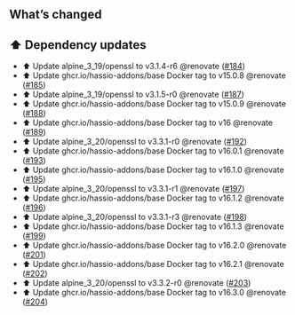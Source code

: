 ## What’s changed

## ⬆️ Dependency updates

- ⬆️ Update alpine_3_19/openssl to v3.1.4-r6 @renovate ([#184](https://github.com/hassio-addons/addon-ftp/pull/184))
- ⬆️ Update ghcr.io/hassio-addons/base Docker tag to v15.0.8 @renovate ([#185](https://github.com/hassio-addons/addon-ftp/pull/185))
- ⬆️ Update alpine_3_19/openssl to v3.1.5-r0 @renovate ([#187](https://github.com/hassio-addons/addon-ftp/pull/187))
- ⬆️ Update ghcr.io/hassio-addons/base Docker tag to v15.0.9 @renovate ([#188](https://github.com/hassio-addons/addon-ftp/pull/188))
- ⬆️ Update ghcr.io/hassio-addons/base Docker tag to v16 @renovate ([#189](https://github.com/hassio-addons/addon-ftp/pull/189))
- ⬆️ Update alpine_3_20/openssl to v3.3.1-r0 @renovate ([#192](https://github.com/hassio-addons/addon-ftp/pull/192))
- ⬆️ Update ghcr.io/hassio-addons/base Docker tag to v16.0.1 @renovate ([#193](https://github.com/hassio-addons/addon-ftp/pull/193))
- ⬆️ Update ghcr.io/hassio-addons/base Docker tag to v16.1.0 @renovate ([#195](https://github.com/hassio-addons/addon-ftp/pull/195))
- ⬆️ Update alpine_3_20/openssl to v3.3.1-r1 @renovate ([#197](https://github.com/hassio-addons/addon-ftp/pull/197))
- ⬆️ Update ghcr.io/hassio-addons/base Docker tag to v16.1.2 @renovate ([#196](https://github.com/hassio-addons/addon-ftp/pull/196))
- ⬆️ Update alpine_3_20/openssl to v3.3.1-r3 @renovate ([#198](https://github.com/hassio-addons/addon-ftp/pull/198))
- ⬆️ Update ghcr.io/hassio-addons/base Docker tag to v16.1.3 @renovate ([#199](https://github.com/hassio-addons/addon-ftp/pull/199))
- ⬆️ Update ghcr.io/hassio-addons/base Docker tag to v16.2.0 @renovate ([#201](https://github.com/hassio-addons/addon-ftp/pull/201))
- ⬆️ Update ghcr.io/hassio-addons/base Docker tag to v16.2.1 @renovate ([#202](https://github.com/hassio-addons/addon-ftp/pull/202))
- ⬆️ Update alpine_3_20/openssl to v3.3.2-r0 @renovate ([#203](https://github.com/hassio-addons/addon-ftp/pull/203))
- ⬆️ Update ghcr.io/hassio-addons/base Docker tag to v16.3.0 @renovate ([#204](https://github.com/hassio-addons/addon-ftp/pull/204))
